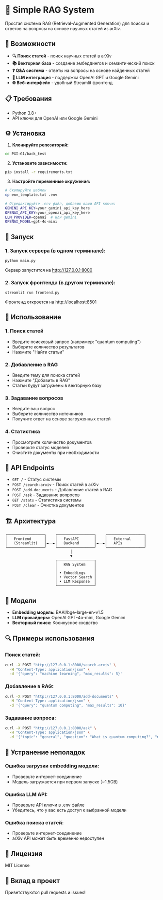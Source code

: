 # 🧠 Simple RAG System

Простая система RAG (Retrieval-Augmented Generation) для поиска и ответов на вопросы на основе научных статей из arXiv.

## 🚀 Возможности

- **🔍 Поиск статей** - поиск научных статей в arXiv
- **📚 Векторная база** - создание эмбеддингов и семантический поиск
- **❓ Q&A система** - ответы на вопросы на основе найденных статей
- **🤖 LLM интеграция** - поддержка OpenAI GPT и Google Gemini
- **🌐 Веб-интерфейс** - удобный Streamlit фронтенд

## 📋 Требования

- Python 3.8+
- API ключи для OpenAI или Google Gemini

## ⚙️ Установка

1. **Клонируйте репозиторий:**
```bash
cd PXI-G1/back_test
```

2. **Установите зависимости:**
```bash
pip install -r requirements.txt
```

3. **Настройте переменные окружения:**
```bash
# Скопируйте шаблон
cp env_template.txt .env

# Отредактируйте .env файл, добавив ваши API ключи:
GEMINI_API_KEY=your_gemini_api_key_here
OPENAI_API_KEY=your_openai_api_key_here
LLM_PROVIDER=openai  # или gemini
OPENAI_MODEL=gpt-4o-mini
```

## 🚀 Запуск

### 1. Запуск сервера (в одном терминале):
```bash
python main.py
```

Сервер запустится на http://127.0.0.1:8000

### 2. Запуск фронтенда (в другом терминале):
```bash
streamlit run frontend.py
```

Фронтенд откроется на http://localhost:8501

## 📖 Использование

### 1. Поиск статей
- Введите поисковый запрос (например: "quantum computing")
- Выберите количество результатов
- Нажмите "Найти статьи"

### 2. Добавление в RAG
- Введите тему для поиска статей
- Нажмите "Добавить в RAG"
- Статьи будут загружены в векторную базу

### 3. Задавание вопросов
- Введите ваш вопрос
- Выберите количество источников
- Получите ответ на основе загруженных статей

### 4. Статистика
- Просмотрите количество документов
- Проверьте статус моделей
- Очистите документы при необходимости

## 🔧 API Endpoints

- `GET /` - Статус системы
- `POST /search-arxiv` - Поиск статей в arXiv
- `POST /add-documents` - Добавление статей в RAG
- `POST /ask` - Задавание вопросов
- `GET /stats` - Статистика системы
- `POST /clear` - Очистка документов

## 🏗️ Архитектура

```
┌─────────────────┐    ┌─────────────────┐    ┌─────────────────┐
│   Frontend      │    │   FastAPI       │    │   External      │
│   (Streamlit)   │◄──►│   Backend       │◄──►│   APIs          │
└─────────────────┘    └─────────────────┘    └─────────────────┘
                              │
                              ▼
                       ┌─────────────────┐
                       │   RAG System    │
                       │                 │
                       │ • Embeddings    │
                       │ • Vector Search │
                       │ • LLM Response  │
                       └─────────────────┘
```

## 🧠 Модели

- **Embedding модель:** BAAI/bge-large-en-v1.5
- **LLM провайдеры:** OpenAI GPT-4o-mini, Google Gemini
- **Векторный поиск:** Косинусное сходство

## 🔍 Примеры использования

### Поиск статей:
```bash
curl -X POST "http://127.0.0.1:8000/search-arxiv" \
  -H "Content-Type: application/json" \
  -d '{"query": "machine learning", "max_results": 5}'
```

### Добавление в RAG:
```bash
curl -X POST "http://127.0.0.1:8000/add-documents" \
  -H "Content-Type: application/json" \
  -d '{"query": "quantum computing", "max_results": 10}'
```

### Задавание вопроса:
```bash
curl -X POST "http://127.0.0.1:8000/ask" \
  -H "Content-Type: application/json" \
  -d '{"topic": "general", "question": "What is quantum computing?", "max_results": 5}'
```

## 🐛 Устранение неполадок

### Ошибка загрузки embedding модели:
- Проверьте интернет-соединение
- Модель загружается при первом запуске (~1.5GB)

### Ошибка LLM API:
- Проверьте API ключи в .env файле
- Убедитесь, что у вас есть доступ к выбранной модели

### Ошибка поиска статей:
- Проверьте интернет-соединение
- arXiv API может быть временно недоступен

## 📝 Лицензия

MIT License

## 🤝 Вклад в проект

Приветствуются pull requests и issues!